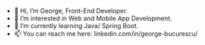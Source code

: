 - 👋 Hi, I’m George, Front-End Developer.
- 👀 I’m interested in Web and Mobile App Development.
- 🌱 I’m currently learning Java/ Spring Boot.
- 📫 You can reach me here: linkedin.com/in/george-bucurescu/
